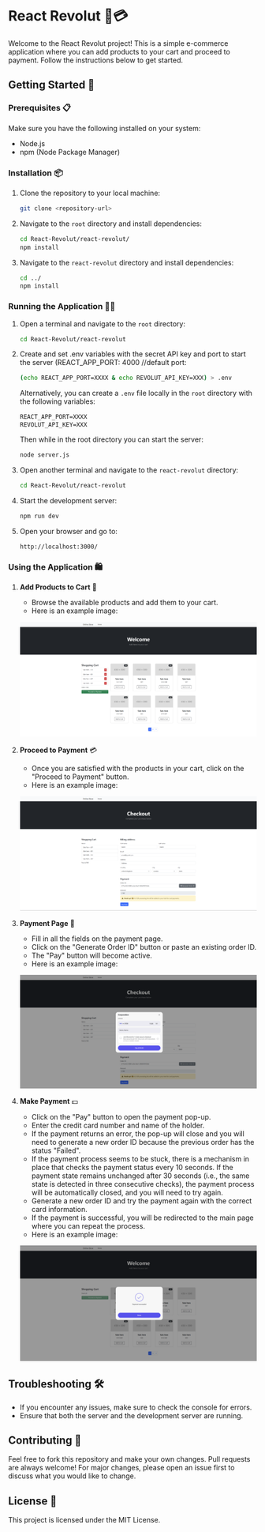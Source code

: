 # React Revolut 🛒💳

Welcome to the React Revolut project! This is a simple e-commerce application where you can add products to your cart and proceed to payment. Follow the instructions below to get started.

## Getting Started 🚀

### Prerequisites 📋

Make sure you have the following installed on your system:
- Node.js
- npm (Node Package Manager)

### Installation 📦

1. Clone the repository to your local machine:
    ```bash
    git clone <repository-url>
    ```

2. Navigate to the `root` directory and install dependencies:
    ```bash
    cd React-Revolut/react-revolut/
    npm install
    ```

3. Navigate to the `react-revolut` directory and install dependencies:
    ```bash
    cd ../
    npm install
    ```

### Running the Application 🚴‍♂️

1. Open a terminal and navigate to the `root` directory:
    ```bash
    cd React-Revolut/react-revolut
    ```

2. Create and set .env variables with the secret API key and port to start the server (REACT_APP_PORT: 4000 //default port:
    ```bash
    (echo REACT_APP_PORT=XXXX & echo REVOLUT_API_KEY=XXX) > .env
    ```
    
    Alternatively, you can create a `.env` file locally in the `root` directory with the following variables:
    ```plaintext
    REACT_APP_PORT=XXXX
    REVOLUT_API_KEY=XXX
    ```
    Then while in the root directory you can start the server:
    ```bash
    node server.js
    ```
   
4. Open another terminal and navigate to the `react-revolut` directory:
    ```bash
    cd React-Revolut/react-revolut
    ```

5. Start the development server:
    ```bash
    npm run dev
    ```

6. Open your browser and go to:
    ```
    http://localhost:3000/
    ```

### Using the Application 🛍️

1. **Add Products to Cart** 🛒
    - Browse the available products and add them to your cart.
    - Here is an example image:

    ![Homepage](/public/homepage.png)
   
3. **Proceed to Payment** 💳
    - Once you are satisfied with the products in your cart, click on the "Proceed to Payment" button.
    - Here is an example image:

    ![CheckOut](/public/checkout.png)
4. **Payment Page** 📝
    - Fill in all the fields on the payment page.
    - Click on the "Generate Order ID" button or paste an existing order ID.
    - The "Pay" button will become active.
    - Here is an example image:

    ![Before Paying](/public/beforePaying.png)
5. **Make Payment** 💵
    - Click on the "Pay" button to open the payment pop-up.
    - Enter the credit card number and name of the holder.
    - If the payment returns an error, the pop-up will close and you will need to generate a new order ID because the previous order has the status "Failed".
    - If the payment process seems to be stuck, there is a mechanism in place that checks the payment status every 10 seconds. If the payment state remains unchanged after 30 seconds (i.e., the same state is detected in three consecutive checks), the payment process will be automatically closed, and you will need to try again.
    - Generate a new order ID and try the payment again with the correct card information.
    - If the payment is successful, you will be redirected to the main page where you can repeat the process.
    - Here is an example image:

    ![After Paying](/public/afterPaying.png)
   
## Troubleshooting 🛠️

- If you encounter any issues, make sure to check the console for errors.
- Ensure that both the server and the development server are running.

## Contributing 🤝

Feel free to fork this repository and make your own changes. Pull requests are always welcome! For major changes, please open an issue first to discuss what you would like to change.

## License 📄

This project is licensed under the MIT License.
